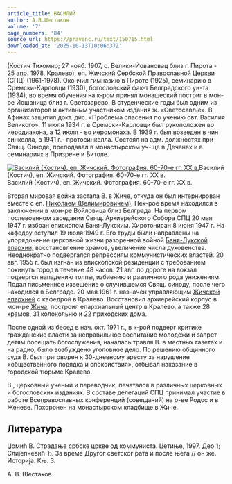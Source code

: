 ```yaml
---
article_title: ВАСИЛИЙ
author: А.В.Шестаков
volume: '7'
page_numbers: '84'
source_url: https://pravenc.ru/text/150715.html
downloaded_at: '2025-10-13T10:06:37Z'
---
```


(Костич Тихомир; 27 нояб. 1907, с. Велики-Йовановац близ г. Пирота - 25 апр. 1978, Кралево), еп. Жичский Сербской Православной Церкви (СПЦ) (1961-1978). Окончил гимназию в Пироте (1925), семинарию в Сремски-Карловци (1930), богословский фак-т Белградского ун-та (1934), во время обучения на к-ром принял монашеский постриг в мон-ре Йошаница близ г. Светозарево. В студенческие годы был одним из организаторов и активным участником издания ж. «Светосавље». В Афинах защитил докт. дис. «Проблема спасения по учению свт. Василия Великого». 11 июля 1934 г. в Сремски-Карловци был рукоположен во иеродиакона, а 12 июля - во иеромонаха. В 1939 г. был возведен в чин синкелла, в 1941 г.- протосинкелла. Состоял на адм. должностях при Свящ. Синоде, преподавал в монастырском уч-ще в Дечанах и в семинариях в Призрене и Битоле.

[![Василий (Костич), еп. Жичский. Фотография. 60-70-е гг. XX в.](https://pravenc.ru/data/590/458/1234/1i200.jpg "Кликните для увеличения картинки")](https://pravenc.ru/data/590/458/1234/1i400.jpg)Василий (Костич), еп. Жичский. Фотография. 60-70-е гг. XX в.  
Василий (Костич), еп. Жичский. Фотография. 60-70-е гг. XX в.

Вторая мировая война застала В. в Жиче, откуда он был интернирован вместе с еп. [Николаем (Велимировичем)](<https://pravenc.ru/text/Николаем (Велимировичем).html>). Нек-рое время находился в заключении в мон-ре Войловица близ Белграда. На первом послевоенном заседании Свящ. Архиерейского Собора СПЦ 20 мая 1947 г. избран епископом Баня-Лукским. Хиротонисан 8 июня 1947 г. На кафедру вступил 19 июля 1949 г. Его труды были направлены на упорядочение церковной жизни разоренной войной [Баня-Лукской епархии,](<https://pravenc.ru/text/Баня-Лукской епархии .html>) восстановление храмов, увеличение числа духовенства. Неоднократно подвергался репрессиям коммунистических властей. 20 авг. 1955 г. был изгнан из епископской резиденции с требованием покинуть город в течение 48 часов. 21 авг. по дороге на вокзал подвергся нападению толпы, избиению и различного рода унижениям. Подал письменное извещение о случившемся Свящ. синоду, после чего находился в Белграде. 20 мая 1961 г. назначен управляющим [Жичской епархией](<https://pravenc.ru/text/Жичской епархией.html>) с кафедрой в Кралево. Восстановил архиерейский корпус в мон-ре [Жича](https://pravenc.ru/text/Жича.html), построил епархиальный центр в Кралево, а также 28 храмов, 31 колокольню и 22 приходских дома.

После одной из бесед в нач. окт. 1971 г., в к-рой подверг критике гражданские власти за неправильное воспитание молодежи и запрет детям посещать богослужения, началась травля В. в местных газетах и на радио, было возбуждено уголовное дело. По решению общинного суда В. был приговорен к 30-дневному аресту за нарушение «общественного порядка и спокойствия», отбывал наказание в городской тюрьме Кралево.

В., церковный ученый и переводчик, печатался в различных церковных и богословских изданиях. В составе делегаций СПЦ принимал участие в работе Всеправославных конференций (совещаний) на о-ве Родос и в Женеве. Похоронен на монастырском кладбище в Жиче.

## Литература

Џомић В. Страдање србске цркве од коммуниста. Цетиње, 1997. Део 1; Слиjепчевић Ђ. За време Другог светског рата и после њега // он же. Историjа. Књ. 3.

А. В. Шестаков

